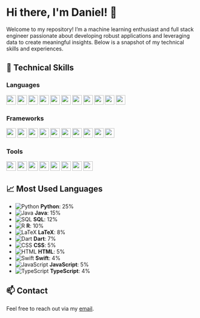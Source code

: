 # Hi there, I'm Daniel! 👋 

Welcome to my repository! I’m a machine learning enthusiast and full stack engineer passionate about developing robust applications and leveraging data to create meaningful insights. Below is a snapshot of my technical skills and experiences.

## 🔧 Technical Skills

### Languages
<p>
  <img src="https://img.shields.io/badge/Python-3670A0?style=for-the-badge&logo=python&logoColor=ffdd54" height="25">
  <img src="https://img.shields.io/badge/Java-ED8B00?style=for-the-badge&logo=java&logoColor=white" height="25">
  <img src="https://img.shields.io/badge/SQL-003B57?style=for-the-badge&logo=postgresql&logoColor=white" height="25">
  <img src="https://img.shields.io/badge/R-276DC3?style=for-the-badge&logo=r&logoColor=white" height="25">
  <img src="https://img.shields.io/badge/LaTeX-008080?style=for-the-badge&logo=latex&logoColor=white" height="25">
  <img src="https://img.shields.io/badge/Dart-0175C2?style=for-the-badge&logo=dart&logoColor=white" height="25">
  <img src="https://img.shields.io/badge/CSS-1572B6?style=for-the-badge&logo=css3&logoColor=white" height="25">
  <img src="https://img.shields.io/badge/HTML-E34F26?style=for-the-badge&logo=html5&logoColor=white" height="25">
  <img src="https://img.shields.io/badge/Swift-FA7343?style=for-the-badge&logo=swift&logoColor=white" height="25">
  <img src="https://img.shields.io/badge/JavaScript-F7DF1E?style=for-the-badge&logo=javascript&logoColor=black" height="25">
  <img src="https://img.shields.io/badge/TypeScript-007ACC?style=for-the-badge&logo=typescript&logoColor=white" height="25">
</p>

### Frameworks
<p>
  <img src="https://img.shields.io/badge/PyTorch-EE4C2C?style=for-the-badge&logo=pytorch&logoColor=white" height="25">
  <img src="https://img.shields.io/badge/TensorFlow-FF6F00?style=for-the-badge&logo=tensorflow&logoColor=white" height="25">
  <img src="https://img.shields.io/badge/Scikit_learn-F7931E?style=for-the-badge&logo=scikit-learn&logoColor=white" height="25">
  <img src="https://img.shields.io/badge/Flutter-02569B?style=for-the-badge&logo=flutter&logoColor=white" height="25">
  <img src="https://img.shields.io/badge/Firebase-FFCA28?style=for-the-badge&logo=firebase&logoColor=white" height="25">
  <img src="https://img.shields.io/badge/Flask-000000?style=for-the-badge&logo=flask&logoColor=white" height="25">
  <img src="https://img.shields.io/badge/Plotly-3F4F75?style=for-the-badge&logo=plotly&logoColor=white" height="25">
  <img src="https://img.shields.io/badge/Deno-000000?style=for-the-badge&logo=deno&logoColor=white" height="25">
  <img src="https://img.shields.io/badge/RStudio-75AADB?style=for-the-badge&logo=rstudio&logoColor=white" height="25">
  <img src="https://img.shields.io/badge/Supabase-3ECF8E?style=for-the-badge&logo=supabase&logoColor=white" height="25">
</p>

### Tools
<p>
  <img src="https://img.shields.io/badge/Google_Cloud_Platform-4285F4?style=for-the-badge&logo=google-cloud&logoColor=white" height="25">
  <img src="https://img.shields.io/badge/Vertex_AI-4285F4?style=for-the-badge&logo=google-cloud&logoColor=white" height="25">
  <img src="https://img.shields.io/badge/MLOps-4285F4?style=for-the-badge&logo=google-cloud&logoColor=white" height="25">
  <img src="https://img.shields.io/badge/Docker-2496ED?style=for-the-badge&logo=docker&logoColor=white" height="25">
  <img src="https://img.shields.io/badge/Git-F05032?style=for-the-badge&logo=git&logoColor=white" height="25">
  <img src="https://img.shields.io/badge/GitHub-181717?style=for-the-badge&logo=github&logoColor=white" height="25">
  <img src="https://img.shields.io/badge/PostgreSQL-336791?style=for-the-badge&logo=postgresql&logoColor=white" height="25">
  <img src="https://img.shields.io/badge/PowerSync-3ECF8E?style=for-the-badge&logo=supabase&logoColor=white" height="25">
</p>

## 📈 Most Used Languages

- ![Python](https://img.shields.io/badge/Python-3670A0?style=for-the-badge&logo=python&logoColor=ffdd54) **Python**: 25%
- ![Java](https://img.shields.io/badge/Java-ED8B00?style=for-the-badge&logo=java&logoColor=white) **Java**: 15%
- ![SQL](https://img.shields.io/badge/SQL-003B57?style=for-the-badge&logo=postgresql&logoColor=white) **SQL**: 12%
- ![R](https://img.shields.io/badge/R-276DC3?style=for-the-badge&logo=r&logoColor=white) **R**: 10%
- ![LaTeX](https://img.shields.io/badge/LaTeX-008080?style=for-the-badge&logo=latex&logoColor=white) **LaTeX**: 8%
- ![Dart](https://img.shields.io/badge/Dart-0175C2?style=for-the-badge&logo=dart&logoColor=white) **Dart**: 7%
- ![CSS](https://img.shields.io/badge/CSS-1572B6?style=for-the-badge&logo=css3&logoColor=white) **CSS**: 5%
- ![HTML](https://img.shields.io/badge/HTML-E34F26?style=for-the-badge&logo=html5&logoColor=white) **HTML**: 5%
- ![Swift](https://img.shields.io/badge/Swift-FA7343?style=for-the-badge&logo=swift&logoColor=white) **Swift**: 4%
- ![JavaScript](https://img.shields.io/badge/JavaScript-F7DF1E?style=for-the-badge&logo=javascript&logoColor=black) **JavaScript**: 5%
- ![TypeScript](https://img.shields.io/badge/TypeScript-007ACC?style=for-the-badge&logo=typescript&logoColor=white) **TypeScript**: 4%

## 📫 Contact
Feel free to reach out via my [email](mailto:danielkua888@live.com).
